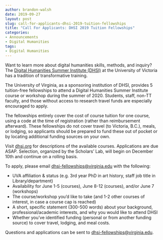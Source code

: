 ```yaml
---
author: brandon-walsh
date: 2019-09-27
layout: post
slug: call-for-applicants-dhsi-2019-tuition-fellowships
title: "Call For Applicants: DHSI 2019 Tuition Fellowships"
categories:
- Announcements
- Digital Humanities
tags:
- Digital Humanities
---
```


Want to learn more about digital humanities skills, methods, and inquiry? The <a href="http://dhsi.org/index.php">Digital Humanities Summer Institute (DHSI)</a> at the University of Victoria has a tradition of transformative training.

The University of Virginia, as a sponsoring institution of DHSI, provides 5 tuition-free fellowships to attend a Digital Humanities Summer Institute course or workshop during the summer of 2020. Students, staff, non-TT faculty, and those without access to research travel funds are especially encouraged to apply.

The fellowships entirely cover the cost of course tuition for one course, using a code at the time of registration (rather than reimbursement afterward). These fellowships do not cover travel (to Victoria, B.C.), meals, or lodging, so applicants should be prepared to fund these out of pocket or by locating additional funding sources on your own.

Visit <a href="http://dhsi.org/index.php">dhsi.org</a> for descriptions of the available courses. Applications are due ASAP. Selection, organized by the Scholars’ Lab, will begin on December 10th and continue on a rolling basis.

To apply, please email dhsi-fellowships@virginia.edu with the following:  
- UVA affiliation & status (e.g. 3rd year PhD in art history, staff job title in Library/department)  
- Availability for June 1-5 (courses), June 8-12 (courses), and/or June 7 (workshops)  
- The course/workshop you’d like to take (and 1-2 other courses of interest, in case a course cap is reached)  
- A short, specific statement (300-500 words) about your background, professional/academic interests, and why you would like to attend DHSI  
- Whether you’ve identified funding (personal or from another funding source) to cover travel, lodging, and meal costs.  

Questions and applications can be sent to <a href="mailto:dhsi-fellowships@virginia.edu">dhsi-fellowships@virginia.edu</a>.
